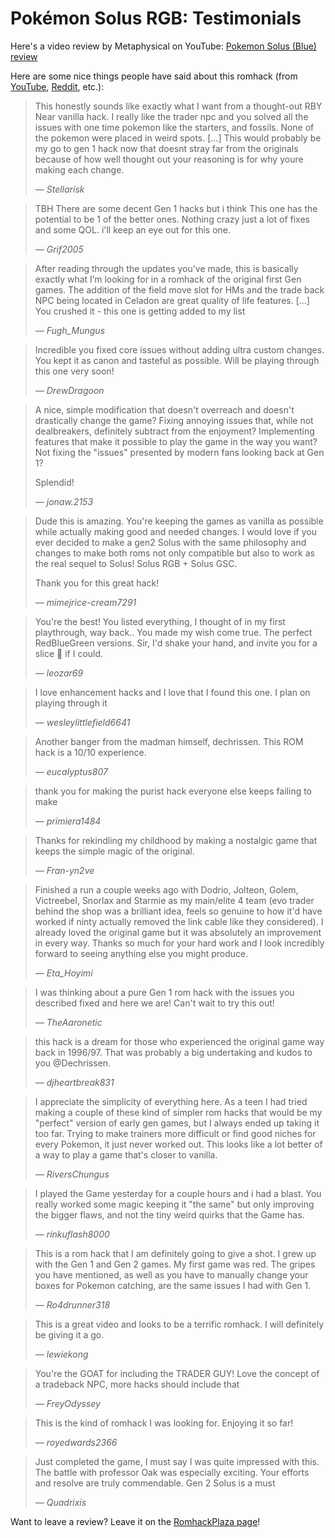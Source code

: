 # Pokémon Solus RGB: Testimonials

Here's a video review by Metaphysical on YouTube: [Pokemon Solus (Blue) review](https://www.youtube.com/watch?v=q9GN91qOWnY)

Here are some nice things people have said about this romhack (from [YouTube][youtube], [Reddit][reddit], etc.):

> This honestly sounds like exactly what I want from a thought-out RBY Near vanilla hack. I really like the trader npc and you solved all the issues with one time pokemon like the starters, and fossils. None of the pokemon were placed in weird spots. [...] This would probably be my go to gen 1 hack now that doesnt stray far from the originals because of how well thought out your reasoning is for why youre making each change.
> 
> _— Stellarisk_

> TBH There are some decent Gen 1 hacks but i think This one has the potential to be 1 of the better ones. Nothing crazy just a lot of fixes and some QOL. i'll keep an eye out for this one. 
>
> _— Grif2005_

> After reading through the updates you’ve made, this is basically exactly what I’m looking for in a romhack of the original first Gen games. The addition of the field move slot for HMs and the trade back NPC being located in Celadon are great quality of life features. [...] You crushed it - this one is getting added to my list
>
> _— Fugh\_Mungus_

> Incredible you fixed core issues without adding ultra custom changes. You kept it as canon and tasteful as possible. Will be playing through this one very soon!
>
> _— DrewDragoon_

> A nice, simple modification that doesn't overreach and doesn't drastically change the game? Fixing annoying issues that, while not dealbreakers, definitely subtract from the enjoyment? Implementing features that make it possible to play the game in the way you want? Not fixing the "issues" presented by modern fans looking back at Gen 1?  
> 
> Splendid!
>
> _— jonaw.2153_

> Dude this is amazing. You're keeping the games as vanilla as possible while actually making good and needed changes. I would love if you ever decided to make a gen2 Solus with the same philosophy and changes to make both roms not only compatible but also to work as the real sequel to Solus! Solus RGB + Solus GSC. 
> 
> Thank you for this great hack!
>
> _— mimejrice-cream7291_

> You're the best! You listed everything, I thought of in my first playthrough, way back.. You made my wish come true. The perfect RedBlueGreen versions. Sir, I'd shake your hand, and invite you for a slice 🍕 if I could.
>
> _— leozar69_

> I love enhancement hacks and I love that I found this one. I plan on playing through it
>
> _— wesleylittlefield6641_

> Another banger from the madman himself, dechrissen. This ROM hack is a 10/10 experience.
>
> _— eucalyptus807_

> thank you for making the purist hack everyone else keeps failing to make
>
> _— primiera1484_

> Thanks for rekindling my childhood by making a nostalgic game that keeps the simple magic of the original.
>
> _— Fran-yn2ve_

> Finished a run a couple weeks ago with Dodrio, Jolteon, Golem, Victreebel, Snorlax and Starmie as my main/elite 4 team (evo trader behind the shop was a brilliant idea, feels so genuine to how it'd have worked if ninty actually removed the link cable like they considered). I already loved the original game but it was absolutely an improvement in every way. Thanks so much for your hard work and I look incredibly forward to seeing anything else you might produce.
>
> _— Eta_Hoyimi_

> I was thinking about a pure Gen 1 rom hack with the issues you described fixed and here we are!  Can't wait to try this out!
>
> _— TheAaronetic_

> this hack is a dream for those who experienced the original game way back in 1996/97.  That was probably a big undertaking and kudos to you @Dechrissen.
>
> _— djheartbreak831_

> I appreciate the simplicity of everything here. As a teen I had tried making a couple of these kind of simpler rom hacks that would be my "perfect" version of early gen games, but I always ended up taking it too far. Trying to make trainers more difficult or find good niches for every Pokemon,  it just never worked out. This looks like a lot better of a way to play a game that's closer to vanilla.
>
> _— RiversChungus_

> I played the Game yesterday for a couple hours and i had a blast. You really worked some magic keeping it "the same" but only improving the bigger flaws, and not the tiny weird quirks that the Game has.
>
> _— rinkuflash8000_

> This is a rom hack that I am definitely going to give a shot. I grew up with the Gen 1 and Gen 2 games. My first game was red. The gripes you have mentioned, as well as you have to manually change your boxes for Pokemon catching, are the same issues I had with Gen 1.
>
> _— Ro4drunner318_

> This is a great video and looks to be a terrific romhack. I will definitely be giving it a go.
>
> _— lewiekong_

> You're the GOAT for including the TRADER GUY! Love the concept of a tradeback NPC, more hacks should include that 
>
> _— FreyOdyssey_

> This is the kind of romhack I was looking for. Enjoying it so far!
>
> _— royedwards2366_

> Just completed the game, I must say I was quite impressed with this. The battle with professor Oak was especially exciting. Your efforts and resolve are truly commendable. Gen 2 Solus is a must
>
> _— Quadrixis_

Want to leave a review? Leave it on the [RomhackPlaza page][romhackplaza]!

[youtube]: https://www.youtube.com/playlist?list=PL-k9sS5iGL6s5MF3GIJqLIPA4662JPsxz
[reddit]: https://www.reddit.com/r/PokemonROMhacks/comments/1fd7hg9/pok%C3%A9mon_solus_redgreenblue/
[romhackplaza]: https://romhackplaza.org/romhacks/pokemon-solus-rgb-game-boy/